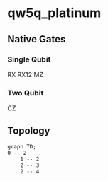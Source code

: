 # qw5q_platinum

## Native Gates
### Single Qubit
RX  RX12  MZ
### Two Qubit
CZ
## Topology

```mermaid
graph TD;
0 -- 2
    1 -- 2
    2 -- 3
    2 -- 4
```
